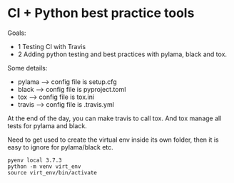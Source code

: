 # CI + Python best practice tools

Goals:

- 1 Testing CI with Travis
- 2 Adding python testing and best practices with pylama, black and tox.

Some details:

- pylama --> config file is setup.cfg
- black --> config file is pyproject.toml
- tox --> config file is tox.ini
- travis --> config file is .travis.yml

At the end of the day, you can make travis to call tox. And tox manage all tests for pylama and black.

Need to get used to create the virtual env inside its own folder, then it is easy to ignore for pylama/black etc.

```
pyenv local 3.7.3
python -m venv virt_env
source virt_env/bin/activate
```
